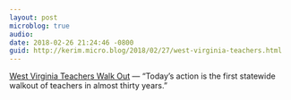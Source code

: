 ```yaml
---
layout: post
microblog: true
audio: 
date: 2018-02-26 21:24:46 -0800
guid: http://kerim.micro.blog/2018/02/27/west-virginia-teachers.html
---
```

[West Virginia Teachers Walk Out](http://www.dissentmagazine.org/online_articles/west-virginia-teachers-walkout) — “Today’s action is the first statewide walkout of teachers in almost thirty years.”
